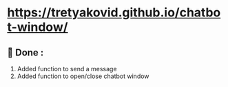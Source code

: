 # https://tretyakovid.github.io/chatbot-window/

## 🔭 Done :

1) Added function to send a message
2) Added function to open/close chatbot window
